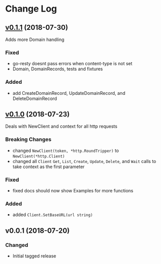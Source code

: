 # Change Log

<a name="v0.1.1"></a>
## [v0.1.1](https://github.com/chiefy/linodego/compare/v0.0.1...v0.1.0) (2018-07-30)

Adds more Domain handling

### Fixed

- go-resty doesnt pass errors when content-type is not set
- Domain, DomainRecords, tests and fixtures

### Added

- add CreateDomainRecord, UpdateDomainRecord, and DeleteDomainRecord

<a name="v0.1.0"></a>
## [v0.1.0](https://github.com/chiefy/linodego/compare/v0.0.1...v0.1.0) (2018-07-23)

Deals with NewClient and context for all http requests

### Breaking Changes

- changed `NewClient(token, *http.RoundTripper)` to `NewClient(*http.Client)`
- changed all `Client` `Get`, `List`, `Create`, `Update`, `Delete`, and `Wait` calls to take context as the first parameter

### Fixed

- fixed docs should now show Examples for more functions

### Added

- added `Client.SetBaseURL(url string)`

<a name="v0.0.1"></a>
## v0.0.1 (2018-07-20)

### Changed

* Initial tagged release
